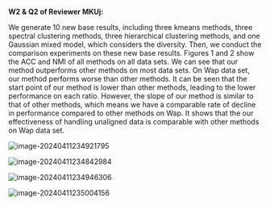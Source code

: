 **W2 & Q2 of Reviewer MKUj:**

We generate 10 new base results, including three kmeans methods, three spectral clustering methods, three hierarchical clustering methods, and one Gaussian mixed model, which considers the diversity. Then, we conduct the comparison experiments on these new base results. Figures 1 and 2 show the ACC and NMI of all methods on all data sets. We can see that our method outperforms other methods on most data sets. On Wap data set, our method performs worse than other methods. It can be seen that the start point of our method is lower than other methods, leading to the lower performance on each ratio. However, the slope of our method is similar to that of other methods, which means we have a comparable rate of decline in performance compared to other methods on Wap. It shows that the our effectiveness of handling unaligned data is comparable with other methods on Wap data set. 

![image-20240411234921795](C:\Users\周子怡\AppData\Roaming\Typora\typora-user-images\image-20240411234921795.png)

![image-20240411234842984](C:\Users\周子怡\AppData\Roaming\Typora\typora-user-images\image-20240411234842984.png)

![image-20240411234946306](C:\Users\周子怡\AppData\Roaming\Typora\typora-user-images\image-20240411234946306.png)

![image-20240411235004156](C:\Users\周子怡\AppData\Roaming\Typora\typora-user-images\image-20240411235004156.png)